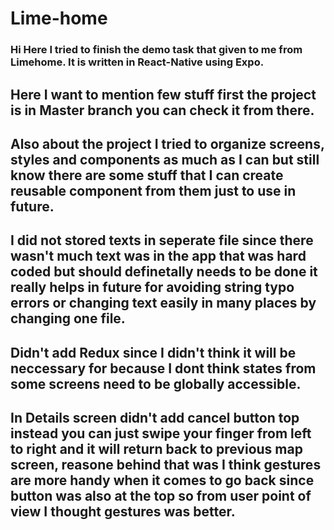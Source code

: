 # Lime-home

### Hi Here I tried to finish the demo task that given to me from Limehome. It is written in React-Native using Expo.

## Here I want to mention few stuff first the project is in Master branch you can check it from there.

## Also about the project I tried to organize screens, styles and components as much as I can but still know there are some stuff that I can create reusable component from them just to use in future.

## I did not stored texts in seperate file since there wasn't much text was in the app that was hard coded but should definetally needs to be done it really helps in future for avoiding string typo errors or changing text easily in many places by changing one file.

## Didn't add Redux since I didn't think it will be neccessary for because I dont think states from some screens need to be globally accessible.

## In Details screen didn't add cancel button top instead you can just swipe your finger from left to right and it will return back to previous map screen, reasone behind that was I think gestures are more handy when it comes to go back since button was also at the top so from user point of view I thought gestures was better.
